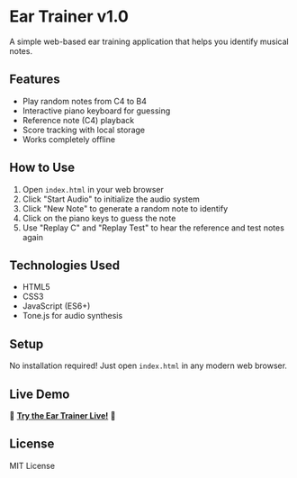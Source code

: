 # Ear Trainer v1.0

A simple web-based ear training application that helps you identify musical notes.

## Features

- Play random notes from C4 to B4
- Interactive piano keyboard for guessing
- Reference note (C4) playback
- Score tracking with local storage
- Works completely offline

## How to Use

1. Open `index.html` in your web browser
2. Click "Start Audio" to initialize the audio system
3. Click "New Note" to generate a random note to identify
4. Click on the piano keys to guess the note
5. Use "Replay C" and "Replay Test" to hear the reference and test notes again

## Technologies Used

- HTML5
- CSS3
- JavaScript (ES6+)
- Tone.js for audio synthesis

## Setup

No installation required! Just open `index.html` in any modern web browser.

## Live Demo

🎵 **[Try the Ear Trainer Live!](https:/justinsfyeh/.github.io/ear-trainer-v1)** 🎵



## License

MIT License 